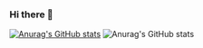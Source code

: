 ### Hi there 👋
[![Anurag's GitHub stats](https://github-readme-stats.vercel.app/api?username=huangdaxing3)](https://github.com/anuraghazra/github-readme-stats)
![Anurag's GitHub stats](https://github-readme-stats.vercel.app/api?username=ytt&show_icons=true&theme=gruvbox)
<!--
**huangdaxing3/huangdaxing3** is a ✨ _special_ ✨ repository because its `README.md` (this file) appears on your GitHub profile.

Here are some ideas to get you started:

- 🔭 I’m currently working on ...
- 🌱 I’m currently learning ...
- 👯 I’m looking to collaborate on ...
- 🤔 I’m looking for help with ...
- 💬 Ask me about ...
- 📫 How to reach me: ...
- 😄 Pronouns: ...
- ⚡ Fun fact: ...
-->
